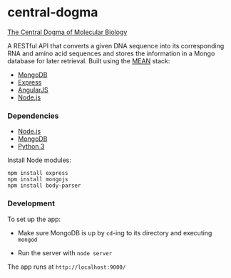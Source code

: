 # central-dogma

[The Central Dogma of Molecular Biology](http://en.wikipedia.org/wiki/Central_dogma_of_molecular_biology)

A RESTful API that converts a given DNA sequence into its corresponding RNA and amino acid sequences and stores the information in a Mongo database for later retrieval. Built using the [MEAN](http://mean.io/) stack:

- [MongoDB](https://www.mongodb.org/)
- [Express](http://expressjs.com/)
- [AngularJS](https://angularjs.org/)
- [Node.js](https://nodejs.org/)

### Dependencies

- [Node.js](https://nodejs.org/)
- [MongoDB](https://www.mongodb.org/)
- [Python 3](https://www.python.org/)

Install Node modules:

    npm install express
    npm install mongojs
    npm install body-parser

### Development

To set up the app:

- Make sure MongoDB is up by `cd`-ing to its directory and executing
`mongod`

- Run the server with
`node server`

The app runs at
`http://localhost:9000/`
